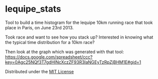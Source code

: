 lequipe_stats
=============

Tool to build a time histogram for the lequipe 10km running race that took place in Paris, on June 23rd 2013.

Took race and want to see how you stack up?
Interested in knowing what the typical time distribution for a 10km race?

Then look at the graph which was generated with that tool:
https://docs.google.com/spreadsheet/ccc?key=0Agc25NQf3T7gdHlNcXczZF93R3laNGEyTzRpZjBHM1E#gid=1

Distributed under the [MIT License](http://creativecommons.org/licenses/MIT/)

